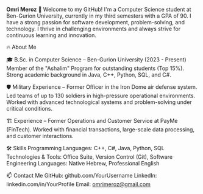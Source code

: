 **Omri Meroz**
👋 Welcome to my GitHub!
I'm a Computer Science student at Ben-Gurion University, currently in my third semesters with a GPA of 90. I have a strong passion for software development, problem-solving, and technology.
I thrive in challenging environments and always strive for continuous learning and innovation.

🔥 About Me

🎓 B.Sc. in Computer Science – Ben-Gurion University (2023 - Present)
Member of the "Ashalim" Program for outstanding students (Top 15%).
Strong academic background in Java, C++, Python, SQL, and C#.

🛡 Military Experience – Former Officer in the Iron Dome air defense system.
Led teams of up to 130 soldiers in high-pressure operational environments.
Worked with advanced technological systems and problem-solving under critical conditions.

🏗 Experience – Former Operations and Customer Service at PayMe (FinTech).
Worked with financial transactions, large-scale data processing, and customer interactions.

🛠 Skills
Programming Languages: C++, C#, Java, Python, SQL
Technologies & Tools: Office Suite, Version Control (Git), Software Engineering
Languages: Native Hebrew, Professional English

📫 Contact Me
GitHub: github.com/YourUsername
LinkedIn: linkedin.com/in/YourProfile
Email: omrimeroz@gmail.com
